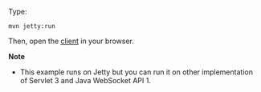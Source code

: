 Type:

```
mvn jetty:run
```

Then, open the [client](http://jsbin.com/zitoyi/1/watch?js,console) in your browser.

**Note**

* This example runs on Jetty but you can run it on other implementation of Servlet 3 and Java WebSocket API 1.